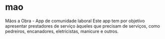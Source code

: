 # mao
Mãos a Obra - App de comunidade laboral
Este app tem por objetivo apresentar prestadores de serviço àqueles que precisam de serviços, como pedreiros, encanadores, eletricistas, manicure e outros.
